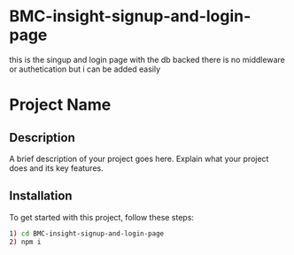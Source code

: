 # BMC-insight-signup-and-login-page
this is the singup and login page with the db backed there is no middleware or authetication but i can be added easily 

# Project Name

## Description

A brief description of your project goes here. Explain what your project does and its key features.

## Installation

To get started with this project, follow these steps:


   ```bash
1) cd BMC-insight-signup-and-login-page
2) npm i



